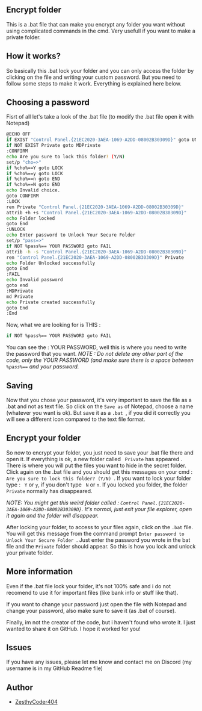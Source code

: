## Encrypt folder

This is a .bat file that can make you encrypt any folder you want without using complicated commands in the cmd. Very usefull if you want to make a private folder.


## How it works?

So basically this .bat lock your folder and you can only access the folder by clicking on the file and writing your custom password. But you need to follow some steps to make it work. Everything is explained here below.
## Choosing a password

Fisrt of all let's take a look of the .bat file (to modify the .bat file open it with Notepad)

```bash
@ECHO OFF
if EXIST "Control Panel.{21EC2020-3AEA-1069-A2DD-08002B30309D}" goto UNLOCK
if NOT EXIST Private goto MDPrivate
:CONFIRM
echo Are you sure to lock this folder? (Y/N)
set/p "cho=>"
if %cho%==Y goto LOCK
if %cho%==y goto LOCK
if %cho%==n goto END
if %cho%==N goto END
echo Invalid choice.
goto CONFIRM
:LOCK
ren Private "Control Panel.{21EC2020-3AEA-1069-A2DD-08002B30309D}"
attrib +h +s "Control Panel.{21EC2020-3AEA-1069-A2DD-08002B30309D}"
echo Folder locked
goto End
:UNLOCK
echo Enter password to Unlock Your Secure Folder
set/p "pass=>"
if NOT %pass%== YOUR PASSWORD goto FAIL
attrib -h -s "Control Panel.{21EC2020-3AEA-1069-A2DD-08002B30309D}"
ren "Control Panel.{21EC2020-3AEA-1069-A2DD-08002B30309D}" Private
echo Folder Unlocked successfully
goto End
:FAIL
echo Invalid password
goto end
:MDPrivate
md Private
echo Private created successfully
goto End
:End
```
Now, what we are looking for is THIS :
```bash
if NOT %pass%== YOUR PASSWORD goto FAIL
```
You can see the : YOUR PASSWORD, well this is where you need to write the password that you want. *NOTE : Do not delete any other part of the code, only the YOUR PASSWORD (and make sure there is a space between ```
%pass%==``` and your password.*
## Saving

Now that you chose your password, it's very important to save the file as a .bat and not as text file. So click on the ```Save as``` of Notepad, choose a name (whatever you want is ok). But save it as a  ```.bat ```, if you did it correctly you will see a different icon compared to the text file format.
## Encrypt your folder
So now to encrypt your folder, you just need to save your .bat file there and open it. If everything is ok, a new folder called ``` Private``` has appeared . There is where you will put the files you want to hide in the secret folder. Click again on the .bat file and you  should get this messages on your cmd : ```Are you sure to lock this folder? (Y/N) ```. If you want to lock your folder type : ``` Y``` or ```y```, if you don't type ``` N``` or ```n```. If you locked you folder, the folder ``` Private``` normally has disappeared. 

*NOTE: You might get this weird folder called : ```Control Panel.{21EC2020-3AEA-1069-A2DD-08002B30309D}```. It's normal, just exit your file explorer, open it again and the folder will disappear.*

After locking your folder, to access to your files again, click on the ```.bat``` file. You will get this message from the command prompt ```Enter password to Unlock Your Secure Folder ```. Just enter the password you wrote in the bat file and the ```Private``` folder should appear. So this is how you lock and unlock your private folder.
## More information
Even if the .bat file lock your folder, it's not 100% safe and  i do not recomend to use it for important files (like bank info or stuff like that). 

If you want to change your password just open the file with Notepad and change your password, also make sure to save it (as .bat of course).

Finally, im not the creator of the code, but i haven't found who wrote it. I just wanted to share it on GitHub. I hope it worked for you!


## Issues

If you have any issues, please let me know and contact me on Discord (my username is in my GitHub Readme file)


## Author

- [ZesthyCoder404](https://github.com/ZesthyCoder404)

